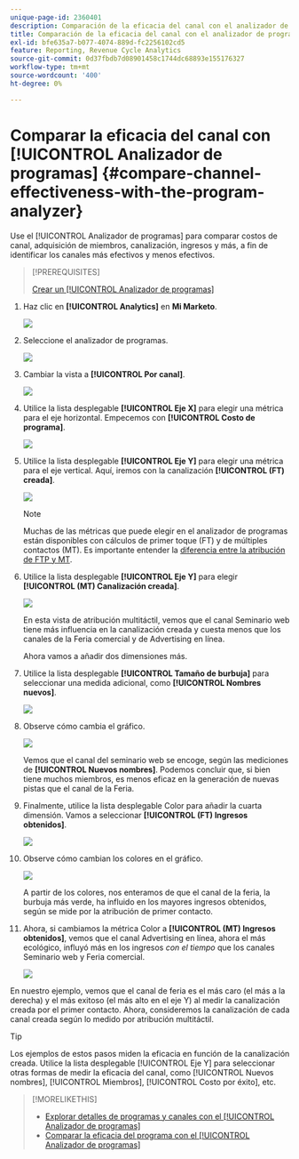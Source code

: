```yaml
---
unique-page-id: 2360401
description: Comparación de la eficacia del canal con el analizador de programas - Documentos de Marketo - Documentación del producto
title: Comparación de la eficacia del canal con el analizador de programas
exl-id: bfe635a7-b077-4074-889d-fc2256102cd5
feature: Reporting, Revenue Cycle Analytics
source-git-commit: 0d37fbdb7d08901458c1744dc68893e155176327
workflow-type: tm+mt
source-wordcount: '400'
ht-degree: 0%

---
```


# Comparar la eficacia del canal con [!UICONTROL Analizador de programas] {#compare-channel-effectiveness-with-the-program-analyzer}

Use el [!UICONTROL Analizador de programas] para comparar costos de canal, adquisición de miembros, canalización, ingresos y más, a fin de identificar los canales más efectivos y menos efectivos.

>[!PREREQUISITES]
>
>[Crear un [!UICONTROL Analizador de programas]](/help/marketo/product-docs/reporting/revenue-cycle-analytics/program-analytics/create-a-program-analyzer.md)

1. Haz clic en **[!UICONTROL Analytics]** en **Mi Marketo**.

   ![](assets/image2014-9-17-18-3a36-3a13.png)

1. Seleccione el analizador de programas.

   ![](assets/image2014-9-17-18-3a36-3a40.png)

1. Cambiar la vista a **[!UICONTROL Por canal]**.

   ![](assets/image2014-9-17-18-3a36-3a59.png)

1. Utilice la lista desplegable **[!UICONTROL Eje X]** para elegir una métrica para el eje horizontal. Empecemos con **[!UICONTROL Costo de programa]**.

   ![](assets/image2014-9-17-18-3a37-3a7.png)

1. Utilice la lista desplegable **[!UICONTROL Eje Y]** para elegir una métrica para el eje vertical. Aquí, iremos con la canalización **[!UICONTROL (FT) creada]**.

   ![](assets/image2014-9-17-18-3a37-3a50.png)

   >[!NOTE]
   >
   >Muchas de las métricas que puede elegir en el analizador de programas están disponibles con cálculos de primer toque (FT) y de múltiples contactos (MT). Es importante entender la [diferencia entre la atribución de FTP y MT](/help/marketo/product-docs/reporting/revenue-cycle-analytics/revenue-tools/attribution/understanding-attribution.md).

1. Utilice la lista desplegable **[!UICONTROL Eje Y]** para elegir **[!UICONTROL (MT) Canalización creada]**.

   ![](assets/image2014-9-17-18-3a39-3a5.png)

   En esta vista de atribución multitáctil, vemos que el canal Seminario web tiene más influencia en la canalización creada y cuesta menos que los canales de la Feria comercial y de Advertising en línea.

   Ahora vamos a añadir dos dimensiones más.

1. Utilice la lista desplegable **[!UICONTROL Tamaño de burbuja]** para seleccionar una medida adicional, como **[!UICONTROL Nombres nuevos]**.

   ![](assets/image2014-9-17-18-3a39-3a36.png)

1. Observe cómo cambia el gráfico.

   ![](assets/image2014-9-17-18-3a39-3a55.png)

   Vemos que el canal del seminario web se encoge, según las mediciones de **[!UICONTROL Nuevos nombres]**. Podemos concluir que, si bien tiene muchos miembros, es menos eficaz en la generación de nuevas pistas que el canal de la Feria.

1. Finalmente, utilice la lista desplegable Color para añadir la cuarta dimensión. Vamos a seleccionar **[!UICONTROL (FT) Ingresos obtenidos]**.

   ![](assets/image2014-9-17-18-3a41-3a7.png)

1. Observe cómo cambian los colores en el gráfico.

   ![](assets/image2014-9-17-18-3a41-3a19.png)

   A partir de los colores, nos enteramos de que el canal de la feria, la burbuja más verde, ha influido en los mayores ingresos obtenidos, según se mide por la atribución de primer contacto.

1. Ahora, si cambiamos la métrica Color a **[!UICONTROL (MT) Ingresos obtenidos]**, vemos que el canal Advertising en línea, ahora el más ecológico, influyó más en los ingresos _con el tiempo_ que los canales Seminario web y Feria comercial.

   ![](assets/image2014-9-17-18-3a41-3a40.png)

En nuestro ejemplo, vemos que el canal de feria es el más caro (el más a la derecha) y el más exitoso (el más alto en el eje Y) al medir la canalización creada por el primer contacto. Ahora, consideremos la canalización de cada canal creada según lo medido por atribución multitáctil.

>[!TIP]
>
>Los ejemplos de estos pasos miden la eficacia en función de la canalización creada. Utilice la lista desplegable [!UICONTROL Eje Y] para seleccionar otras formas de medir la eficacia del canal, como [!UICONTROL Nuevos nombres], [!UICONTROL Miembros], [!UICONTROL Costo por éxito], etc.

>[!MORELIKETHIS]
>
>* [Explorar detalles de programas y canales con el [!UICONTROL Analizador de programas]](/help/marketo/product-docs/reporting/revenue-cycle-analytics/program-analytics/explore-program-and-channel-details-with-the-program-analyzer.md)
>* [Comparar la eficacia del programa con el [!UICONTROL Analizador de programas]](/help/marketo/product-docs/reporting/revenue-cycle-analytics/program-analytics/compare-program-effectiveness-with-the-program-analyzer.md)
